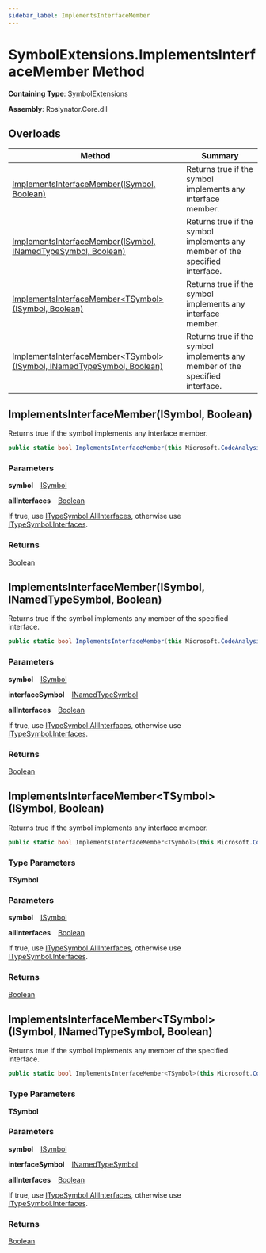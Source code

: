 ```yaml
---
sidebar_label: ImplementsInterfaceMember
---
```


# SymbolExtensions\.ImplementsInterfaceMember Method

**Containing Type**: [SymbolExtensions](../index.md)

**Assembly**: Roslynator\.Core\.dll

## Overloads

| Method | Summary |
| ------ | ------- |
| [ImplementsInterfaceMember(ISymbol, Boolean)](#1947636977) | Returns true if the symbol implements any interface member\. |
| [ImplementsInterfaceMember(ISymbol, INamedTypeSymbol, Boolean)](#1539225690) | Returns true if the symbol implements any member of the specified interface\. |
| [ImplementsInterfaceMember&lt;TSymbol&gt;(ISymbol, Boolean)](#270427832) | Returns true if the symbol implements any interface member\. |
| [ImplementsInterfaceMember&lt;TSymbol&gt;(ISymbol, INamedTypeSymbol, Boolean)](#2598799324) | Returns true if the symbol implements any member of the specified interface\. |

<a id="1947636977"></a>

## ImplementsInterfaceMember\(ISymbol, Boolean\) 

  
Returns true if the symbol implements any interface member\.

```csharp
public static bool ImplementsInterfaceMember(this Microsoft.CodeAnalysis.ISymbol symbol, bool allInterfaces = false)
```

### Parameters

**symbol** &ensp; [ISymbol](https://docs.microsoft.com/en-us/dotnet/api/microsoft.codeanalysis.isymbol)

**allInterfaces** &ensp; [Boolean](https://docs.microsoft.com/en-us/dotnet/api/system.boolean)

If true, use [ITypeSymbol.AllInterfaces](https://docs.microsoft.com/en-us/dotnet/api/microsoft.codeanalysis.itypesymbol.allinterfaces), otherwise use [ITypeSymbol.Interfaces](https://docs.microsoft.com/en-us/dotnet/api/microsoft.codeanalysis.itypesymbol.interfaces)\.

### Returns

[Boolean](https://docs.microsoft.com/en-us/dotnet/api/system.boolean)

<a id="1539225690"></a>

## ImplementsInterfaceMember\(ISymbol, INamedTypeSymbol, Boolean\) 

  
Returns true if the symbol implements any member of the specified interface\.

```csharp
public static bool ImplementsInterfaceMember(this Microsoft.CodeAnalysis.ISymbol symbol, Microsoft.CodeAnalysis.INamedTypeSymbol interfaceSymbol, bool allInterfaces = false)
```

### Parameters

**symbol** &ensp; [ISymbol](https://docs.microsoft.com/en-us/dotnet/api/microsoft.codeanalysis.isymbol)

**interfaceSymbol** &ensp; [INamedTypeSymbol](https://docs.microsoft.com/en-us/dotnet/api/microsoft.codeanalysis.inamedtypesymbol)

**allInterfaces** &ensp; [Boolean](https://docs.microsoft.com/en-us/dotnet/api/system.boolean)

If true, use [ITypeSymbol.AllInterfaces](https://docs.microsoft.com/en-us/dotnet/api/microsoft.codeanalysis.itypesymbol.allinterfaces), otherwise use [ITypeSymbol.Interfaces](https://docs.microsoft.com/en-us/dotnet/api/microsoft.codeanalysis.itypesymbol.interfaces)\.

### Returns

[Boolean](https://docs.microsoft.com/en-us/dotnet/api/system.boolean)

<a id="270427832"></a>

## ImplementsInterfaceMember&lt;TSymbol&gt;\(ISymbol, Boolean\) 

  
Returns true if the symbol implements any interface member\.

```csharp
public static bool ImplementsInterfaceMember<TSymbol>(this Microsoft.CodeAnalysis.ISymbol symbol, bool allInterfaces = false) where TSymbol : Microsoft.CodeAnalysis.ISymbol
```

### Type Parameters

**TSymbol**

### Parameters

**symbol** &ensp; [ISymbol](https://docs.microsoft.com/en-us/dotnet/api/microsoft.codeanalysis.isymbol)

**allInterfaces** &ensp; [Boolean](https://docs.microsoft.com/en-us/dotnet/api/system.boolean)

If true, use [ITypeSymbol.AllInterfaces](https://docs.microsoft.com/en-us/dotnet/api/microsoft.codeanalysis.itypesymbol.allinterfaces), otherwise use [ITypeSymbol.Interfaces](https://docs.microsoft.com/en-us/dotnet/api/microsoft.codeanalysis.itypesymbol.interfaces)\.

### Returns

[Boolean](https://docs.microsoft.com/en-us/dotnet/api/system.boolean)

<a id="2598799324"></a>

## ImplementsInterfaceMember&lt;TSymbol&gt;\(ISymbol, INamedTypeSymbol, Boolean\) 

  
Returns true if the symbol implements any member of the specified interface\.

```csharp
public static bool ImplementsInterfaceMember<TSymbol>(this Microsoft.CodeAnalysis.ISymbol symbol, Microsoft.CodeAnalysis.INamedTypeSymbol interfaceSymbol, bool allInterfaces = false) where TSymbol : Microsoft.CodeAnalysis.ISymbol
```

### Type Parameters

**TSymbol**

### Parameters

**symbol** &ensp; [ISymbol](https://docs.microsoft.com/en-us/dotnet/api/microsoft.codeanalysis.isymbol)

**interfaceSymbol** &ensp; [INamedTypeSymbol](https://docs.microsoft.com/en-us/dotnet/api/microsoft.codeanalysis.inamedtypesymbol)

**allInterfaces** &ensp; [Boolean](https://docs.microsoft.com/en-us/dotnet/api/system.boolean)

If true, use [ITypeSymbol.AllInterfaces](https://docs.microsoft.com/en-us/dotnet/api/microsoft.codeanalysis.itypesymbol.allinterfaces), otherwise use [ITypeSymbol.Interfaces](https://docs.microsoft.com/en-us/dotnet/api/microsoft.codeanalysis.itypesymbol.interfaces)\.

### Returns

[Boolean](https://docs.microsoft.com/en-us/dotnet/api/system.boolean)

